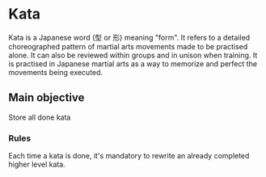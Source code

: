 # Kata

Kata is a Japanese word (型 or 形) meaning "form". It refers to a detailed choreographed pattern of martial arts movements made to be practised alone. It can also be reviewed within groups and in unison when training. It is practised in Japanese martial arts as a way to memorize and perfect the movements being executed.

## Main objective

Store all done kata

### Rules

Each time a kata is done, it's mandatory to rewrite an already completed higher level kata.